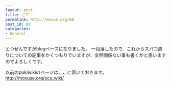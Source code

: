 ```yaml
---
layout: post
title: さて
permalink: http://moxus.org/80
post_id: 80
categories: 
- General
---
```


とつぜんですがblogベースになりました。
一段落したので、これからスパコ周りについての記事をかくつもりでいますが、全然関係ない事も書くかと思いますのでよろしくです。

以前のpukiwikiのページはここに置いておきます。
http://moxuse.org/scs_wiki/